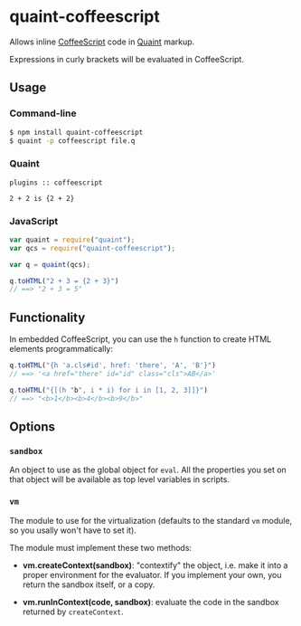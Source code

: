 
quaint-coffeescript
===================

Allows inline
[CoffeeScript](http://coffeescript.org/)
code in
[Quaint](http://breuleux.github.io/quaint)
markup.

Expressions in curly brackets will be evaluated in CoffeeScript.

## Usage

### Command-line

```bash
$ npm install quaint-coffeescript
$ quaint -p coffeescript file.q
```

### Quaint

```
plugins :: coffeescript

2 + 2 is {2 + 2}
```

### JavaScript

```javascript
var quaint = require("quaint");
var qcs = require("quaint-coffeescript");

var q = quaint(qcs);

q.toHTML("2 + 3 = {2 + 3}")
// ==> "2 + 3 = 5"
```

## Functionality

In embedded CoffeeScript, you can use the `h` function to create HTML
elements programmatically:

```javascript
q.toHTML("{h 'a.cls#id', href: 'there', 'A', 'B'}")
// ==> '<a href="there" id="id" class="cls">AB</a>'

q.toHTML("{[(h "b", i * i) for i in [1, 2, 3]]}")
// ==> "<b>1</b><b>4</b><b>9</b>"
```

## Options

### `sandbox`

An object to use as the global object for `eval`. All the properties
you set on that object will be available as top level variables in
scripts.

### `vm`

The module to use for the virtualization (defaults to the standard
`vm` module, so you usally won't have to set it).

The module must implement these two methods:

* **vm.createContext(sandbox)**: "contextify" the object, i.e. make it
  into a proper environment for the evaluator. If you implement your
  own, you return the sandbox itself, or a copy.

* **vm.runInContext(code, sandbox)**: evaluate the code in the sandbox
    returned by `createContext`.
